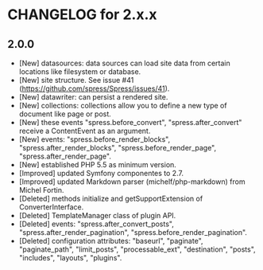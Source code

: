 CHANGELOG for 2.x.x
===================

## 2.0.0
* [New] datasources: data sources can load site data from certain locations like filesystem or database.
* [New] site structure. See issue #41 (https://github.com/spress/Spress/issues/41).
* [New] datawriter: can persist a rendered site.
* [New] collections: collections allow you to define a new type of document like page or post.
* [New] these events "spress.before_convert", "spress.after_convert" receive a ContentEvent as an argument.
* [New] events: "spress.before_render_blocks", "spress.after_render_blocks", "spress.before_render_page", "spress.after_render_page".
* [New] established PHP 5.5 as minimum version.
* [Improved] updated Symfony componentes to 2.7.
* [Improved] updated Markdown parser (michelf/php-markdown) from Michel Fortin.
* [Deleted] methods initialize and getSupportExtension of ConverterInterface.
* [Deleted] TemplateManager class of plugin API.
* [Deleted] events: "spress.after_convert_posts", "spress.after_render_pagination", "spress.before_render_pagination".
* [Deleted] configuration attributes: "baseurl", "paginate", "paginate_path", "limit_posts", "processable_ext", "destination", "posts", "includes", "layouts", "plugins".
